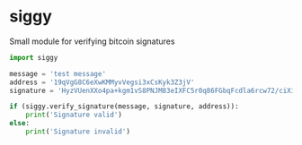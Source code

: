 siggy
=====

Small module for verifying bitcoin signatures

```python
import siggy

message = 'test message'
address = '19qVgG8C6eXwKMMyvVegsi3xCsKyk3Z3jV'
signature = 'HyzVUenXXo4pa+kgm1vS8PNJM83eIXFC5r0q86FGbqFcdla6rcw72/ciXiEPfjli3ENfwWuESHhv6K9esI0dl5I='

if (siggy.verify_signature(message, signature, address)):
	print('Signature valid')
else:
	print('Signature invalid')
```